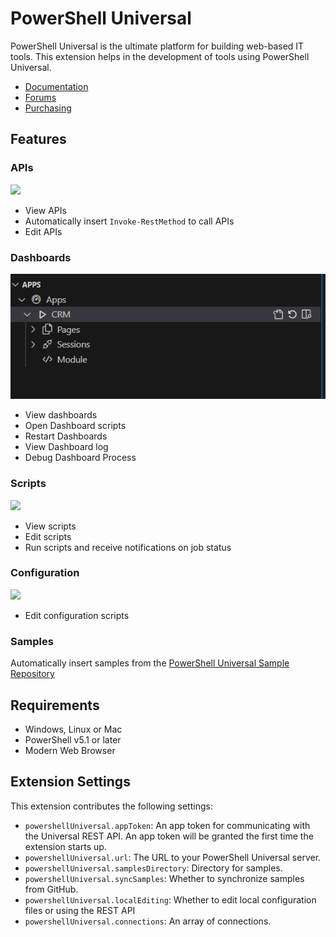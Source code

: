 # PowerShell Universal 

PowerShell Universal is the ultimate platform for building web-based IT tools. This extension helps in the development of tools using PowerShell Universal. 

- [Documentation](https://docs.ironmansoftware.com)
- [Forums](https://forums.ironmansoftware.com)
- [Purchasing](https://ironmansoftware.com/pricing/powershell-universal)

## Features

### APIs

![](https://github.com/ironmansoftware/universal-code/raw/master/images/apis.png)

- View APIs
- Automatically insert `Invoke-RestMethod` to call APIs
- Edit APIs

### Dashboards

![](https://github.com/ironmansoftware/universal-code/raw/master/images/dashboards.png)

- View dashboards 
- Open Dashboard scripts
- Restart Dashboards
- View Dashboard log
- Debug Dashboard Process

### Scripts 

![](https://github.com/ironmansoftware/universal-code/raw/master/images/scripts.png)

- View scripts
- Edit scripts
- Run scripts and receive notifications on job status

### Configuration 

![](https://github.com/ironmansoftware/universal-code/raw/master/images/config.png)

- Edit configuration scripts

### Samples 

Automatically insert samples from the [PowerShell Universal Sample Repository](https://github.com/ironmansoftware/universal-samples)

## Requirements

- Windows, Linux or Mac
- PowerShell v5.1 or later
- Modern Web Browser

## Extension Settings

This extension contributes the following settings:

* `powershellUniversal.appToken`: An app token for communicating with the Universal REST API. An app token will be granted the first time the extension starts up. 
* `powershellUniversal.url`: The URL to your PowerShell Universal server.
* `powershellUniversal.samplesDirectory`: Directory for samples. 
* `powershellUniversal.syncSamples`: Whether to synchronize samples from GitHub.
* `powershellUniversal.localEditing`: Whether to edit local configuration files or using the REST API
* `powershellUniversal.connections`: An array of connections.